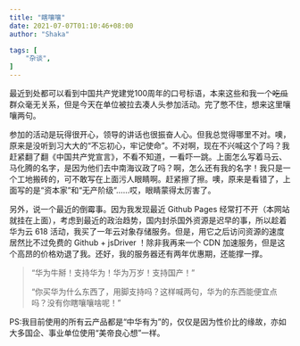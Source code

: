 ```yaml
---
title: "瞎嚷嚷"
date: 2021-07-07T01:10:46+08:00
author: "Shaka"

tags: [
    "杂谈",
]
---
```


最近到处都可以看到中国共产党建党100周年的口号标语，本来这些和我一个~~吃瓜~~群众毫无关系，但是今天在单位被拉去凑人头参加活动。完了憋不住，想来这里嚷嚷两句。

参加的活动是玩得很开心，领导的讲话也很振奋人心。但我总觉得哪里不对。噢，原来是没听到习大大的“不忘初心，牢记使命”。不对啊，现在不兴喊这个了吗？我赶紧翻了翻《中国共产党宣言》，不看不知道，一看吓一跳。上面怎么写着马云、马化腾的名字，是因为他们去中南海议政了吗？啊，怎么还有我的名字！我只是一个工地搬砖的，可不敢写在上面污人眼睛啊。赶紧擦了擦。噢，原来是看错了，上面写的是“资本家”和“无产阶级”……哎，眼睛蒙得太厉害了。

另外，说一个最近的倒霉事。因为我发现最近 Github Pages 经常打不开（本网站就挂在上面），考虑到最近的政治趋势，国内封杀国外资源是迟早的事，所以趁着华为云 618 活动，我买了一年云对象存储服务。但是，用它之后访问资源的速度居然比不过免费的 Github + jsDriver ！除非我再来一个 CDN 加速服务，但是这个高昂的价格劝退了我。还好，我的服务器还有两年优惠期，还能撑一撑。

> “华为牛掰！支持华为！华为万岁！支持国产！”  
> 
> “你买华为什么东西了，用脚支持吗？这样喊两句，华为的东西能便宜点吗？没有你瞎嚷嚷啥呢！”

PS:我目前使用的所有云产品都是“中华有为”的，仅仅是因为性价比的缘故，亦如大多国企、事业单位使用“美帝良心想”一样。

